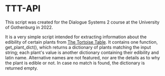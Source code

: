 # TTT-API
This script was created for the Dialogue Systems 2 course at the University of Gothenburg in 2022.  

It is a very simple script intended for extracting information about the edibility of certain plants from [The Tortoise Table](https://www.thetortoisetable.org.uk/index.php#.Yzb1MXZBzD4). It contains one function, get_plant_dict(), which returns a dictionary of plants matching the input string; each plant's value is another dictionary containing their edibility and latin name. Alternative names are not featured, nor are the details as to why the plant is edible or not. In case no match is found, the dictionary is returned empty.
